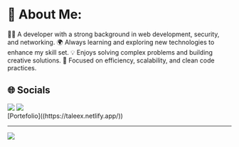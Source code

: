 # 💫 About Me:
👨‍💻 A developer with a strong background in web development, security, and networking. 
🌍 Always learning and exploring new technologies to enhance my skill set. 
💡 Enjoys solving complex problems and building creative solutions. 
🎯 Focused on efficiency, scalability, and clean code practices.


## 🌐 Socials
<div align="left">
  <a href="https://www.linkedin.com/in/-jorgematos/"><img src="https://img.shields.io/badge/LinkedIn-%230077B5.svg?logo=linkedin&logoColor=white&style=for-the-badge" /></a>
  <a href="https://x.com/Jafm_16"><img src="https://img.shields.io/badge/X-black.svg?logo=X&logoColor=white&style=for-the-badge" /></a>
</div>

<div>
  [Portefolio]((https://taleex.netlify.app/)) 
</div>

---
[![](https://visitcount.itsvg.in/api?id=Taleex&icon=0&color=0)](https://visitcount.itsvg.in)

<!-- Proudly created with GPRM ( https://gprm.itsvg.in ) -->
